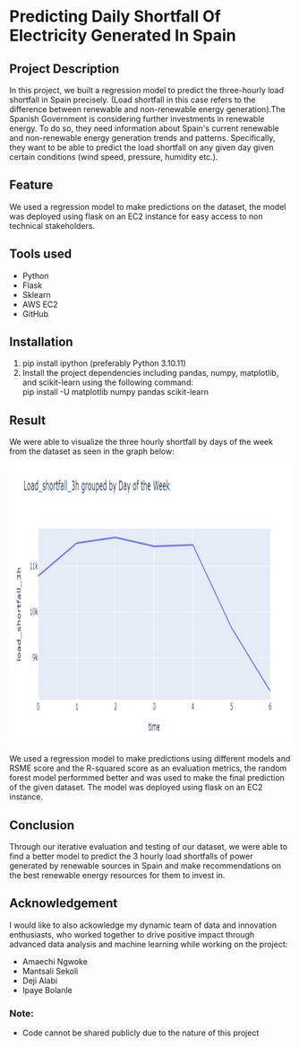 # Predicting Daily Shortfall Of Electricity Generated In Spain 

## Project Description

In this project, we built a regression model to predict the three-hourly load shortfall in Spain precisely. (Load shortfall in this case refers to the difference between renewable and non-renewable energy generation).The Spanish Government is considering further investments in renewable energy. To do so, they need information about Spain's current renewable and non-renewable energy generation trends and patterns. Specifically, they want to be able to predict the load shortfall on any given day given certain conditions (wind speed, pressure, humidity etc.).

## Feature

We used a regression model to make predictions on the dataset, the model was deployed using flask on an EC2 instance for easy access to non technical stakeholders.

## Tools used

* Python
* Flask
* Sklearn
* AWS EC2
* GitHub


## Installation

1. pip install ipython (preferably Python 3.10.11)
2. Install the project dependencies including pandas, numpy, matplotlib, and scikit-learn using the following command: <br> 
pip install -U matplotlib numpy pandas scikit-learn <br> 

## Result 

We were able to visualize the three hourly shortfall by days of the week from the dataset as seen in the graph below: 

<p align = 'center'>
<img width="700" height="500" src = 'https://github.com/obinnameso/electricity-shortfall-prediction/blob/main/imgs/shortfall_by_day.png?raw=true'>
</p>

We used a regression model to make predictions using different models and RSME score and the R-squared score as an evaluation metrics, the random forest model performmed better and was used to make the final prediction of the given dataset. The model was deployed using flask on an EC2 instance. <br> 


## Conclusion

Through our iterative evaluation and testing of our dataset, we were able to find a better model to predict the 3 hourly load shortfalls of power generated by renewable sources in Spain and make recommendations on the best renewable energy resources for them to invest in. <br>

## Acknowledgement
I would like to also ackowledge my dynamic team of data and innovation enthusiasts, who worked together to drive positive impact through advanced data analysis and machine learning while working on the project:

* Amaechi Ngwoke
* Mantsali Sekoli
* Deji Alabi
* Ipaye Bolanle <br> 

### Note:
* Code cannot be shared publicly due to the nature of this project
